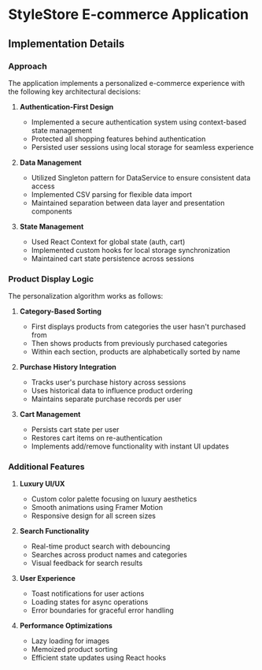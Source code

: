 # StyleStore E-commerce Application

## Implementation Details

### Approach

The application implements a personalized e-commerce experience with the following key architectural decisions:

1. **Authentication-First Design**
   - Implemented a secure authentication system using context-based state management
   - Protected all shopping features behind authentication
   - Persisted user sessions using local storage for seamless experience

2. **Data Management**
   - Utilized Singleton pattern for DataService to ensure consistent data access
   - Implemented CSV parsing for flexible data import
   - Maintained separation between data layer and presentation components

3. **State Management**
   - Used React Context for global state (auth, cart)
   - Implemented custom hooks for local storage synchronization
   - Maintained cart state persistence across sessions

### Product Display Logic

The personalization algorithm works as follows:

1. **Category-Based Sorting**
   - First displays products from categories the user hasn't purchased from
   - Then shows products from previously purchased categories
   - Within each section, products are alphabetically sorted by name

2. **Purchase History Integration**
   - Tracks user's purchase history across sessions
   - Uses historical data to influence product ordering
   - Maintains separate purchase records per user

3. **Cart Management**
   - Persists cart state per user
   - Restores cart items on re-authentication
   - Implements add/remove functionality with instant UI updates

### Additional Features

1. **Luxury UI/UX**
   - Custom color palette focusing on luxury aesthetics
   - Smooth animations using Framer Motion
   - Responsive design for all screen sizes

2. **Search Functionality**
   - Real-time product search with debouncing
   - Searches across product names and categories
   - Visual feedback for search results

3. **User Experience**
   - Toast notifications for user actions
   - Loading states for async operations
   - Error boundaries for graceful error handling

4. **Performance Optimizations**
   - Lazy loading for images
   - Memoized product sorting
   - Efficient state updates using React hooks